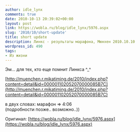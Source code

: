 ```yaml
---
author: idle_lynx
comments: true
date: 2010-10-13 20:39:02+00:00
layout: post
link: https://wobla.ru/blog/idle_lynx/5976.aspx
slug: '2010/10/short-update'
title: short update
description: Линкс - результаты марафона, Мюнхен 2010.10.10
wordpress_id: 490
tags:
- Из жизни
---
```


Эм... для тех, кто еще помнит Линкса ^_^

[http://muenchen.r.mikatiming.de/2010/index.php?content=detail&id=000001102052070000085B7C](http://muenchen.r.mikatiming.de/2010/index.php?content=detail&id=000001102052070000085B7C)

в двух словах: марафон => 4:06  
(подробности позже.. возможно..))

Оригинал: [https://wobla.ru/blog/idle_lynx/5976.aspx](https://wobla.ru/blog/idle_lynx/5976.aspx)
